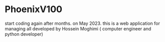 # PhoenixV100

start coding again after months. on May 2023.
this is a web application for managing all  developed by Hossein Moghimi ( computer engineer and python developer) 